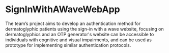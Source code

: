 # SignInWithAWaveWebApp
The team’s project aims to develop an authentication method for dermatoglyphic patients using the sign-in with a wave website, focusing on dermatoglyphics and an OTP generator's website can be accessible to individuals with cognitive and visual impairments, and can be used as prototype for implementing similar authentication protocols.
